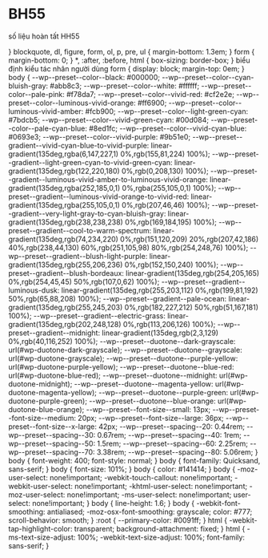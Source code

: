 # BH55
số liệu hoàn tất HH55

}
blockquote, dl, figure, form, ol, p, pre, ul {
    margin-bottom: 1.3em;
}
form {
    margin-bottom: 0;
}
*, :after, :before, html {
    box-sizing: border-box;
}
biểu định kiểu tác nhân người dùng
form {
    display: block;
    margin-top: 0em;
}
body {
    --wp--preset--color--black: #000000;
    --wp--preset--color--cyan-bluish-gray: #abb8c3;
    --wp--preset--color--white: #ffffff;
    --wp--preset--color--pale-pink: #f78da7;
    --wp--preset--color--vivid-red: #cf2e2e;
    --wp--preset--color--luminous-vivid-orange: #ff6900;
    --wp--preset--color--luminous-vivid-amber: #fcb900;
    --wp--preset--color--light-green-cyan: #7bdcb5;
    --wp--preset--color--vivid-green-cyan: #00d084;
    --wp--preset--color--pale-cyan-blue: #8ed1fc;
    --wp--preset--color--vivid-cyan-blue: #0693e3;
    --wp--preset--color--vivid-purple: #9b51e0;
    --wp--preset--gradient--vivid-cyan-blue-to-vivid-purple: linear-gradient(135deg,rgba(6,147,227,1) 0%,rgb(155,81,224) 100%);
    --wp--preset--gradient--light-green-cyan-to-vivid-green-cyan: linear-gradient(135deg,rgb(122,220,180) 0%,rgb(0,208,130) 100%);
    --wp--preset--gradient--luminous-vivid-amber-to-luminous-vivid-orange: linear-gradient(135deg,rgba(252,185,0,1) 0%,rgba(255,105,0,1) 100%);
    --wp--preset--gradient--luminous-vivid-orange-to-vivid-red: linear-gradient(135deg,rgba(255,105,0,1) 0%,rgb(207,46,46) 100%);
    --wp--preset--gradient--very-light-gray-to-cyan-bluish-gray: linear-gradient(135deg,rgb(238,238,238) 0%,rgb(169,184,195) 100%);
    --wp--preset--gradient--cool-to-warm-spectrum: linear-gradient(135deg,rgb(74,234,220) 0%,rgb(151,120,209) 20%,rgb(207,42,186) 40%,rgb(238,44,130) 60%,rgb(251,105,98) 80%,rgb(254,248,76) 100%);
    --wp--preset--gradient--blush-light-purple: linear-gradient(135deg,rgb(255,206,236) 0%,rgb(152,150,240) 100%);
    --wp--preset--gradient--blush-bordeaux: linear-gradient(135deg,rgb(254,205,165) 0%,rgb(254,45,45) 50%,rgb(107,0,62) 100%);
    --wp--preset--gradient--luminous-dusk: linear-gradient(135deg,rgb(255,203,112) 0%,rgb(199,81,192) 50%,rgb(65,88,208) 100%);
    --wp--preset--gradient--pale-ocean: linear-gradient(135deg,rgb(255,245,203) 0%,rgb(182,227,212) 50%,rgb(51,167,181) 100%);
    --wp--preset--gradient--electric-grass: linear-gradient(135deg,rgb(202,248,128) 0%,rgb(113,206,126) 100%);
    --wp--preset--gradient--midnight: linear-gradient(135deg,rgb(2,3,129) 0%,rgb(40,116,252) 100%);
    --wp--preset--duotone--dark-grayscale: url(#wp-duotone-dark-grayscale);
    --wp--preset--duotone--grayscale: url(#wp-duotone-grayscale);
    --wp--preset--duotone--purple-yellow: url(#wp-duotone-purple-yellow);
    --wp--preset--duotone--blue-red: url(#wp-duotone-blue-red);
    --wp--preset--duotone--midnight: url(#wp-duotone-midnight);
    --wp--preset--duotone--magenta-yellow: url(#wp-duotone-magenta-yellow);
    --wp--preset--duotone--purple-green: url(#wp-duotone-purple-green);
    --wp--preset--duotone--blue-orange: url(#wp-duotone-blue-orange);
    --wp--preset--font-size--small: 13px;
    --wp--preset--font-size--medium: 20px;
    --wp--preset--font-size--large: 36px;
    --wp--preset--font-size--x-large: 42px;
    --wp--preset--spacing--20: 0.44rem;
    --wp--preset--spacing--30: 0.67rem;
    --wp--preset--spacing--40: 1rem;
    --wp--preset--spacing--50: 1.5rem;
    --wp--preset--spacing--60: 2.25rem;
    --wp--preset--spacing--70: 3.38rem;
    --wp--preset--spacing--80: 5.06rem;
}
body {
    font-weight: 400;
    font-style: normal;
}
body {
    font-family: Quicksand, sans-serif;
}
body {
    font-size: 101%;
}
body {
    color: #141414;
}
body {
    -moz-user-select: none!important;
    -webkit-touch-callout: none!important;
    -webkit-user-select: none!important;
    -khtml-user-select: none!important;
    -moz-user-select: none!important;
    -ms-user-select: none!important;
    user-select: none!important;
}
body {
    line-height: 1.6;
}
body {
    -webkit-font-smoothing: antialiased;
    -moz-osx-font-smoothing: grayscale;
    color: #777;
    scroll-behavior: smooth;
}
:root {
    --primary-color: #0091ff;
}
html {
    -webkit-tap-highlight-color: transparent;
    background-attachment: fixed;
}
html {
    -ms-text-size-adjust: 100%;
    -webkit-text-size-adjust: 100%;
    font-family: sans-serif;
}
